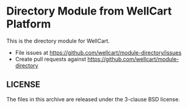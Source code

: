 Directory Module from WellCart Platform
=========================

This is the directory module for WellCart.

- File issues at https://github.com/wellcart/module-directory/issues
- Create pull requests against https://github.com/wellcart/module-directory

LICENSE
-------

The files in this archive are released under the 3-clause BSD license.

